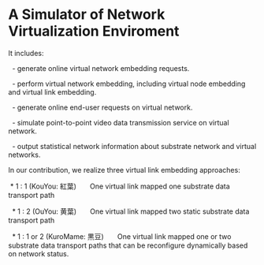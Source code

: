 # A Simulator of Network Virtualization Enviroment


It includes:

   - generate online virtual network embedding requests.

   - perform virtual network embedding, including virtual node embedding and virtual link embedding.  

   - generate online end-user requests on virtual network.

   - simulate point-to-point video data transmission service on virtual network.

   - output statistical network information about substrate network and virtual networks.
 

In our contribution, we realize three virtual link embedding approaches:

   *  1 : 1  (KouYou: 紅葉)
        One virtual link mapped one substrate data transport path

   *  1 : 2  (OuYou: 黄葉)
        One virtual link mapped two static substrate data transport path
        
   *  1 : 1 or 2 (KuroMame: 黒豆)
        One virtual link mapped one or two substrate data transport paths that can be reconfigure dynamically based on network status.

